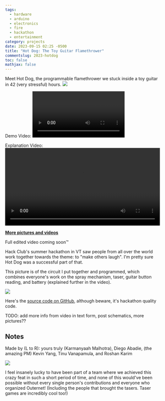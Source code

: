 ```yaml
---  
tags:
  - hardware
  - arduino
  - electronics
  - fire
  - hackathon
  - entertainment
category: projects  
date: 2023-09-15 02:25 -0500  
title: "Hot Dog: The Toy Guitar Flamethrower"  
commentslug: 2023-hotdog  
toc: false
mathjax: false
---
```


Meet Hot Dog, the programmable flamethrower we stuck inside a toy guitar in 42 (very stressful) hours.
![](/big_files/2023-09-15/outernet-125.jpg)

Demo Video:
<video controls><source src="/big_files/2023-09-15/90demo.mp4" type="video/mp4" /></video>

Explanation Video:
<video width="100%" controls><source src="/big_files/2023-09-15/explanation.mp4" type="video/mp4" /></video>

[**More pictures and videos**](/big_files/2023-09-15/)

Full edited video coming soon™

Hack Club's summer hackathon in VT saw people from all over the world work together towards the theme: to "make others laugh". I'm pretty sure Hot Dog was a successful part of that. 

This picture is of the circuit I put together and programmed, which combines everyone's work on the spray mechanism, taser, guitar button reading, and battery (explained further in the video).

![](/big_files/2023-09-15/circuit.png)


Here's the [source code on GitHub](https://github.com/karmanyaahm/outernet_hot_dog/), although beware, it's hackathon quality code.

TODO: add more info from video in text form, post schematics, more pictures??

## Notes
Made by (L to R): yours truly (Karmanyaah Malhotra), Diego Abadie, (the amazing PM) Kevin Yang, Tinu Vanapamula, and Roshan Karim

![](/big_files/2023-09-15/99team.jpg)

I feel insanely lucky to have been part of a team where we achieved this crazy feat in such a short period of time, and none of this would've been possible without every single person's contributions and everyone who organized Outernet! (Including the people that brought the tasers. Taser games are incredibly cool too!) 

